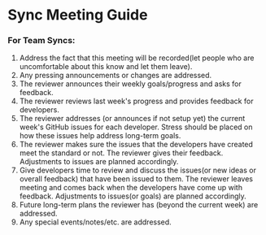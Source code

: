 # Sync Meeting Guide

### For Team Syncs:

1. Address the fact that this meeting will be recorded\(let people who are uncomfortable about this know and let them leave\).
2. Any pressing announcements or changes are addressed.
3. The reviewer announces their weekly goals/progress and asks for feedback.
4. The reviewer reviews last week's progress and provides feedback for developers.
5. The reviewer addresses \(or announces if not setup yet\) the current week's GitHub issues for each developer. Stress should be placed on how these issues help address long-term goals. 
6. The reviewer makes sure the issues that the developers have created meet the standard or not. The reviewer gives their feedback. Adjustments to issues  are planned accordingly.
7. Give developers time to review and discuss the issues\(or new ideas or overall feedback\) that have been issued to them. The reviewer leaves meeting and comes back when the developers have come up with feedback. Adjustments to issues\(or goals\)  are planned accordingly.
8. Future long-term plans the reviewer has \(beyond the current week\) are addressed.
9. Any special events/notes/etc. are addressed.

